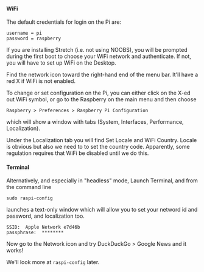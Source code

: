 #### WiFi

The default credentials for login on the Pi are:

```
username = pi
password = raspberry
```

If you are installing Stretch (i.e. not using NOOBS), you will be prompted during the first boot to choose your WiFi network and authenticate. If not, you will have to set up WiFi on the Desktop.  

Find the network icon toward the right-hand end of the menu bar.  It'll have a red X if WiFi is not enabled.

To change or set configuration on the Pi, you can either click on the X-ed out WiFi symbol, or go to the Raspberry on the main menu and then choose

```
Raspberry > Preferences > Raspberry Pi Configuration
```

which will show a window with tabs (System, Interfaces, Performance, Localization).  

Under the Localization tab you will find Set Locale and WiFi Country.  Locale is obvious but also we need to to set the country code.  Apparently, some regulation requires that WiFi be disabled until we do this.

#### Terminal

Alternatively, and especially in "headless" mode, Launch Terminal, and from the command line

```
sudo raspi-config
```

launches a text-only window which will allow you to set your netword id and password, and localization too.

```
SSID:  Apple Network e7d46b
passphrase:  ********
```

Now go to the Network icon and try DuckDuckGo > Google News and it works!

We'll look more at ``raspi-config`` later.
